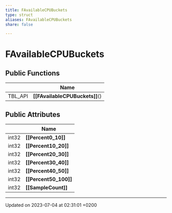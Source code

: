 ```yaml
---
title: FAvailableCPUBuckets
type: struct
aliases: FAvailableCPUBuckets
share: false

---
```


# FAvailableCPUBuckets





## Public Functions

|                | Name           |
| -------------- | -------------- |
| TBL_API | **[[FAvailableCPUBuckets]]**() |

## Public Attributes

|                | Name           |
| -------------- | -------------- |
| int32 | **[[Percent0_10]]**  |
| int32 | **[[Percent10_20]]**  |
| int32 | **[[Percent20_30]]**  |
| int32 | **[[Percent30_40]]**  |
| int32 | **[[Percent40_50]]**  |
| int32 | **[[Percent50_100]]**  |
| int32 | **[[SampleCount]]**  |

-------------------------------

Updated on 2023-07-04 at 02:31:01 +0200